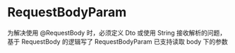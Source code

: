 # RequestBodyParam

为解决使用 @RequestBody 时，必须定义 Dto 或使用 String 接收解析的问题，基于 RequestBody 的逻辑写了 RequestBodyParam 已支持读取 body 下的参数